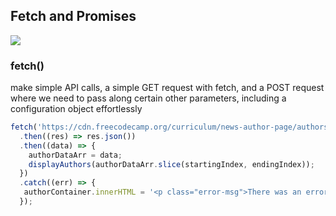 ## Fetch and Promises

![](author-page.gif)

### fetch()

make simple API calls, a simple GET request with fetch, and a POST request where we need to pass along certain other parameters, including a configuration object effortlessly

```js
fetch('https://cdn.freecodecamp.org/curriculum/news-author-page/authors.json')
  .then((res) => res.json())
  .then((data) => {
    authorDataArr = data;
    displayAuthors(authorDataArr.slice(startingIndex, endingIndex));  
  })
  .catch((err) => {
   authorContainer.innerHTML = '<p class="error-msg">There was an error loading the authors</p>';
  });
```
